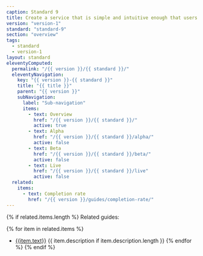 ```yaml
---
caption: Standard 9
title: Create a service that is simple and intuitive enough that users succeed first time, unaided.
version: "version-1"
standard: "standard-9"
section: "overview"
tags:
  - standard
  - version-1
layout: standard
eleventyComputed:
  permalink: "/{{ version }}/{{ standard }}/"
  eleventyNavigation:
    key: "{{ version }}-{{ standard }}"
    title: "{{ title }}"
    parent: "{{ version }}"
    subNavigation:
      label: "Sub-navigation"
      items:
        - text: Overview
          href: "/{{ version }}/{{ standard }}/"
          active: true
        - text: Alpha
          href: "/{{ version }}/{{ standard }}/alpha/"
          active: false
        - text: Beta
          href: "/{{ version }}/{{ standard }}/beta/"
          active: false
        - text: Live
          href: "/{{ version }}/{{ standard }}/live"
          active: false
  related:
    items:
      - text: Completion rate
        href: "/{{ version }}/guides/completion-rate/"
---
```


{% if related.items.length %}
Related guides:

{% for item in related.items %}

- [{{item.text}}]({{item.href}})
  {{ item.description if item.description.length }}
{% endfor %}
{% endif %}
